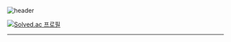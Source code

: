 
![header](https://capsule-render.vercel.app/api?type=waving&color=auto&height=200&section=header&text=takeitEasyhwan&fontSize=90)

[![Solved.ac
프로필](http://mazassumnida.wtf/api/generate_badge?boj=wlghks0508)](https://solved.ac/wlghks0508)
  
* * *


